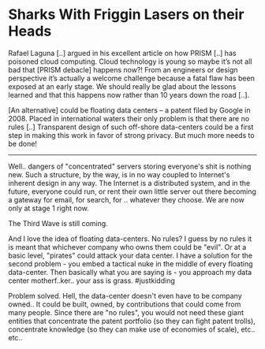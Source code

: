 # Sharks With Friggin Lasers on their Heads

Rafael Laguna [..] argued in his excellent article on how PRISM [..]
has poisoned cloud computing. Cloud technology is young so maybe it’s
not all bad that [PRISM debacle] happens now?! From an engineers or
design perspective it’s actually a welcome challenge because a fatal
flaw has been exposed at an early stage. We should really be glad
about the lessons learned and that this happens now rather than 10
years down the road [..].

[An alternative] could be floating data centers – a patent filed by Google in 2008. Placed in international waters their only problem is that there are no rules [..] Transparent design of such off-shore data-centers could be a first step in making this work in favor of strong privacy. But much more needs to be done!

---

Well.. dangers of "concentrated" servers storing everyone's shit is nothing new. Such a structure, by the way, is in no way  coupled to Internet's inherent design in any way. The Internet is a distributed system, and in the future, everyone could run, or rent their own little server out there becoming  a gateway for email, for search, for .. whatever they choose. We are now only at stage 1 right now.

The Third Wave is still coming.

And  I love the idea of floating data-centers. No rules? I guess by no rules it is meant that whichever company who owns them could be "evil". Or at a basic level, "pirates" could attack your data center. I have a solution for the second problem - you embed a tactical nuke in the middle of every floating data-center. Then basically what you are saying is - you approach my data center motherf..ker.. your ass is grass. #justkidding

Problem solved. Hell, the data-center doesn't even have to be company owned.. It could be built, owned, by contributions that could come from many people. Since there are "no rules", you would not need these giant entities that concentrate the patent portfolio (so they can fight patent trolls), concentrate knowledge (so they can  make use of economies of scale), etc.. etc..












